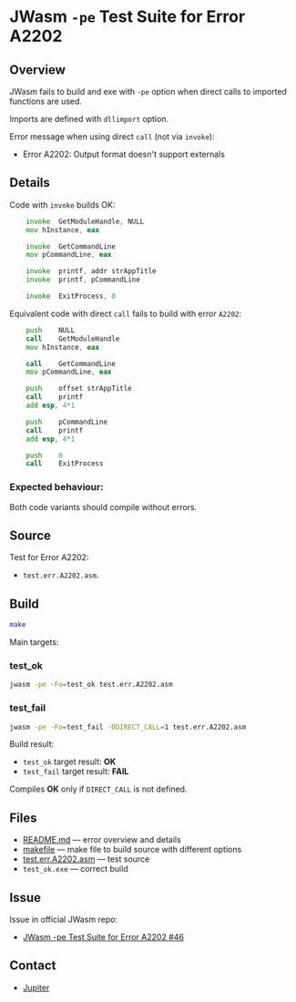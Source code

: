 # JWasm `-pe` Test Suite for Error A2202

## Overview

JWasm fails to build and exe with `-pe` option when direct calls to imported functions are used.

Imports are defined with `dllimport` option.

Error message when using direct `call` (not via `invoke`):

- Error A2202: Output format doesn't support externals


## Details

Code with `invoke` builds OK:

```asm
	invoke	GetModuleHandle, NULL
	mov	hInstance, eax

	invoke	GetCommandLine
	mov	pCommandLine, eax

	invoke	printf, addr strAppTitle
	invoke	printf, pCommandLine

	invoke	ExitProcess, 0
```

Equivalent code with direct `call` fails to build with error `A2202`:

```asm
	push	NULL
	call	GetModuleHandle
	mov	hInstance, eax

	call	GetCommandLine
	mov	pCommandLine, eax

	push	offset strAppTitle
	call	printf
	add	esp, 4*1

	push	pCommandLine
	call	printf
	add	esp, 4*1

	push	0
	call	ExitProcess
```

### Expected behaviour:

Both code variants should compile without errors.


## Source

Test for Error A2202:

- `test.err.A2202.asm`.


## Build

```sh
make
```

Main targets:

### test_ok

```sh
jwasm -pe -Fo=test_ok test.err.A2202.asm
```

### test_fail

```sh
jwasm -pe -Fo=test_fail -DDIRECT_CALL=1 test.err.A2202.asm
```

Build result:

- `test_ok` target result: **OK**
- `test_fail` target result: **FAIL**

Compiles **OK** only if `DIRECT_CALL` is not defined.


## Files

- [README.md][test.readme] — error overview and details
- [makefile][test.make] — make file to build source with different options
- [test.err.A2202.asm][test.src] — test source
- `test_ok.exe` — correct build


## Issue

Issue in official JWasm repo:

- [JWasm -pe Test Suite for Error A2202 #46][issue.official]


## Contact

- [Jupiter][jupiter.github]


[jupiter.github]: https://github.com/upiter

[test.readme]: README.md
[test.src]: test.err.A2202.asm
[test.make]: makefile

[issue.official]: https://github.com/Baron-von-Riedesel/JWasm/issues/46
